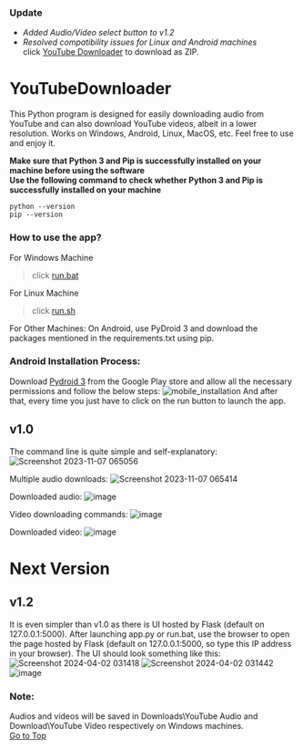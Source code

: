 ### Update
* *Added Audio/Video select button to v1.2*<br>
* *Resolved compatibility issues for Linux and Android machines*<br>
click [YouTube Downloader](https://github.com/chinmaykrishnroy/YouTubeDownloader/archive/refs/heads/main.zip) to download as ZIP.
# YouTubeDownloader
This Python program is designed for easily downloading audio from YouTube and can also download YouTube videos, albeit in a lower resolution. Works on Windows, Android, Linux, MacOS, etc. Feel free to use and enjoy it.

**Make sure that Python 3 and Pip is successfully installed on your machine before using the software**<br>
**Use the following command to check whether Python 3 and Pip is successfully installed on your machine**
```
python --version
pip --version
```

### How to use the app?
For Windows Machine
> click [run.bat](https://github.com/chinmaykrishnroy/YouTubeDownloader/blob/main/v1.0/run.bat)

For Linux Machine
> click [run.sh](https://github.com/chinmaykrishnroy/YouTubeDownloader/blob/main/v1.0/run.sh)

For Other Machines:
On Android, use PyDroid 3 and download the packages mentioned in the requirements.txt using pip. 

### Android Installation Process:
Download [Pydroid 3](https://play.google.com/store/apps/details?id=ru.iiec.pydroid3&pli=1) from the Google Play store and allow all the necessary permissions and follow the below steps:<be>
![mobile_installation](https://github.com/chinmaykrishnroy/YouTubeDownloader/assets/65699140/6b5560d6-d728-4645-9688-9d32b675d6dc)
And after that, every time you just have to click on the run button to launch the app. 

## v1.0
The command line is quite simple and self-explanatory:
![Screenshot 2023-11-07 065056](https://github.com/chinmaykrishnroy/YouTubeDownloader/assets/65699140/0601813c-3e01-4cf0-9159-f002f4abf2c8)

Multiple audio downloads:
![Screenshot 2023-11-07 065414](https://github.com/chinmaykrishnroy/YouTubeDownloader/assets/65699140/d61d1297-fe94-48b6-9bd5-20b35d110a6c)

Downloaded audio:
![image](https://github.com/chinmaykrishnroy/YouTubeDownloader/assets/65699140/6f654992-b4a2-4619-8ced-3fe7b831b0a4)

Video downloading commands:
![image](https://github.com/chinmaykrishnroy/YouTubeDownloader/assets/65699140/6b08ee1a-2abf-4d04-a8b4-3fcbe900100d)

Downloaded video:
![image](https://github.com/chinmaykrishnroy/YouTubeDownloader/assets/65699140/b6647fc4-8114-4b83-9952-bbad8d0e177a)


# Next Version
## v1.2
It is even simpler than v1.0 as there is UI hosted by Flask (default on 127.0.0.1:5000). After launching app.py or run.bat, use the browser to open the page hosted by Flask (default on 127.0.0.1:5000, so type this IP address in your browser). The UI should look something like this:
![Screenshot 2024-04-02 031418](https://github.com/chinmaykrishnroy/YouTubeDownloader/assets/65699140/36f29a28-cc8a-4b34-a714-70989059eba5)
![Screenshot 2024-04-02 031442](https://github.com/chinmaykrishnroy/YouTubeDownloader/assets/65699140/eab58881-b8cc-4f78-8b28-4e3fcad1797d)
![image](https://github.com/user-attachments/assets/20c7d346-6607-4d45-b107-a893e0cb7987)


### Note:
Audios and videos will be saved in Downloads\YouTube Audio and Download\YouTube Video respectively on Windows machines.<br>
[Go to Top](#TOP) 
